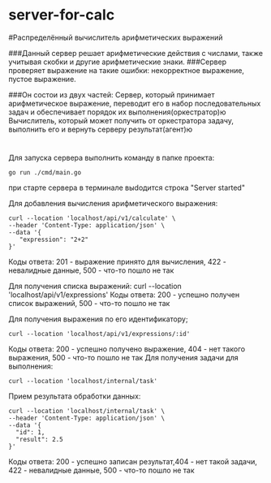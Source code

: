 # server-for-calc

#Распределённый вычислитель арифметических выражений

###Данный сервер решает арифметические действия с числами, также учитывая скобки и другие арифметические знаки.
###Сервер проверяет выражение на такие ошибки: некорректное выражение, пустое выражение.

###Он состои из двух частей:
Сервер, который принимает арифметическое выражение, переводит его в набор последовательных задач и обеспечивает порядок их выполнения(оркестратор)ю
Вычислитель, который может получить от оркестратора задачу, выполнить его и вернуть серверу результат(агент)ю
#
Для запуска сервера выполнить команду в папке проекта:
```
go run ./cmd/main.go
```
при старте сервера в терминале выdодится строка "Server started"

Для добавления вычисления арифметического выражения:
```
curl --location 'localhost/api/v1/calculate' \
--header 'Content-Type: application/json' \
--data '{
   "expression": "2+2"
}'
```
Коды ответа: 201 - выражение принято для вычисления, 422 - невалидные данные, 500 - что-то пошло не так

Для получения списка выражений:
curl --location 'localhost/api/v1/expressions'
Коды ответа: 200 - успешно получен список выражений, 500 - что-то пошло не так

Для получения выражения по его идентификатору;
```
curl --location 'localhost/api/v1/expressions/:id'
```
Коды ответа: 200 - успешно получено выражение, 404 - нет такого выражения, 500 - что-то пошло не так
Для получения задачи для выполнения:
```
curl --location 'localhost/internal/task'
```
Прием результата обработки данных:
```
curl --location 'localhost/internal/task' \
--header 'Content-Type: application/json' \
--data '{
  "id": 1,
  "result": 2.5
}'
```
Коды ответа: 200 - успешно записан результат,404 - нет такой задачи, 422 - невалидные данные, 500 - что-то пошло не так
